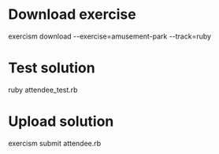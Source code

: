 # Download exercise
exercism download --exercise=amusement-park --track=ruby

# Test solution
ruby attendee_test.rb

# Upload solution
exercism submit attendee.rb

